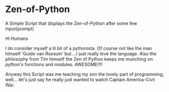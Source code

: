 # Zen-of-Python
A Simple Script that displays the Zen-of-Python after some few input(prompt)

Hi Humans

I do consider myself a lil bit of a pythonista. Of course not like the man himself 'Guido van Rossum' but....I just really love the language. Also the philosophy from Tim himself the Zen of Python keeps me munching on python's functions and modules. AWESOME!!!!

Anyway this Script was me teaching my son the lovely part of programming, well... let's just say he really just wanted to watch Captain America-Civil War.
